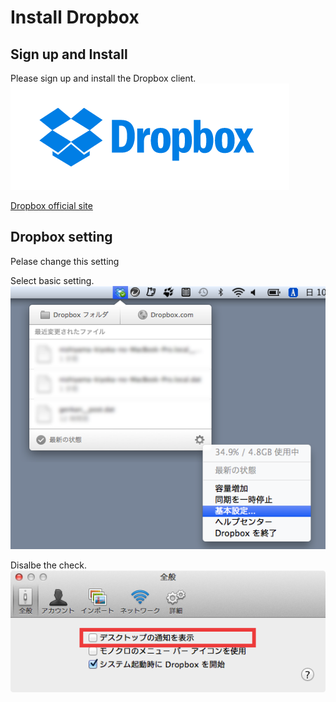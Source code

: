Install Dropbox
=======================
 
## Sign up and Install

Please sign up and install the Dropbox client.
![Dropbox logo](dropbox-logos_dropbox-logotype-blue.png)

[Dropbox official site](https://www.dropbox.com/)

## Dropbox setting

Pelase change this setting

Select basic setting.
![Dropbox basic setting](dropbox_basic_setting.png)

Disalbe the check.
![Dropbox basic setting dialog](dropbox_basic_setting_dialog.png)




